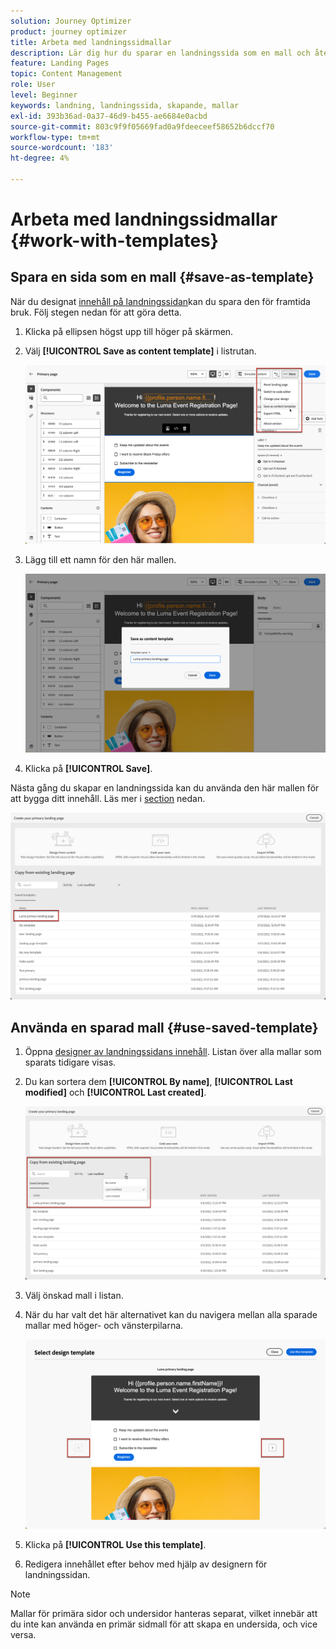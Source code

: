 ```yaml
---
solution: Journey Optimizer
product: journey optimizer
title: Arbeta med landningssidmallar
description: Lär dig hur du sparar en landningssida som en mall och återanvänder den i Journey Optimizer
feature: Landing Pages
topic: Content Management
role: User
level: Beginner
keywords: landning, landningssida, skapande, mallar
exl-id: 393b36ad-0a37-46d9-b455-ae6684e0acbd
source-git-commit: 803c9f9f05669fad0a9fdeeceef58652b6dccf70
workflow-type: tm+mt
source-wordcount: '183'
ht-degree: 4%

---
```


# Arbeta med landningssidmallar {#work-with-templates}

## Spara en sida som en mall {#save-as-template}

När du designat [innehåll på landningssidan](lp-content.md)kan du spara den för framtida bruk. Följ stegen nedan för att göra detta.

1. Klicka på ellipsen högst upp till höger på skärmen.

1. Välj **[!UICONTROL Save as content template]** i listrutan.

   ![](assets/lp_designer-save-template.png)

1. Lägg till ett namn för den här mallen.

   ![](assets/lp_designer-template-name.png)

1. Klicka på **[!UICONTROL Save]**.

Nästa gång du skapar en landningssida kan du använda den här mallen för att bygga ditt innehåll. Läs mer i [section](#use-saved-template) nedan.

![](assets/lp_designer-saved-template.png)

## Använda en sparad mall {#use-saved-template}

1. Öppna [designer av landningssidans innehåll](design-lp.md). Listan över alla mallar som sparats tidigare visas.

1. Du kan sortera dem **[!UICONTROL By name]**, **[!UICONTROL Last modified]** och **[!UICONTROL Last created]**.

   ![](assets/lp_designer-saved-templates.png)

1. Välj önskad mall i listan.

1. När du har valt det här alternativet kan du navigera mellan alla sparade mallar med höger- och vänsterpilarna.

   ![](assets/lp_designer-saved-templates-navigate.png)

1. Klicka på **[!UICONTROL Use this template]**.

1. Redigera innehållet efter behov med hjälp av designern för landningssidan.

>[!NOTE]
>
>Mallar för primära sidor och undersidor hanteras separat, vilket innebär att du inte kan använda en primär sidmall för att skapa en undersida, och vice versa.
